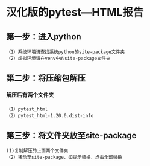 # 汉化版的pytest—HTML报告


## 第一步：进入python

	（1）系统环境请查找系统python的site-package文件夹
	（2）虚拟环境请在venv中的site-package文件夹

## 第二步：将压缩包解压

#### 解压后有两个文件夹
	（1）pytest_html
	（2）pytest_html-1.20.0.dist-info

## 第三步：将文件夹放至site-package
	(1)复制解压的上面两个文件夹
	（2）移动至site-package，如提示替换，点击全部替换
